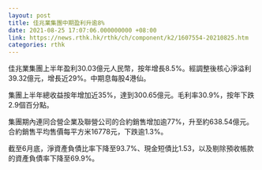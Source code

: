 ```yaml
---
layout: post
title: 佳兆業集團中期盈利升逾8%
date: 2021-08-25 17:07:06.000000000 +08:00
link: https://news.rthk.hk/rthk/ch/component/k2/1607554-20210825.htm
categories: rthk
---
```


佳兆業集團上半年盈利30.03億元人民幣，按年增長8.5%。經調整後核心淨溢利39.32億元，增長近29%。中期息每股4港仙。

集團上半年總收益按年增加近35%，達到300.65億元。毛利率30.9%，按年下跌2.9個百分點。

集團期內連同合營企業及聯營公司的合約銷售增加逾77%，升至約638.54億元。合約銷售平均售價每平方米16778元，下跌逾1.3%。

截至6月底，淨資產負債比率下降至93.7%、現金短債比1.53，以及剔除預收帳款的資產負債率下降至69.9%。
